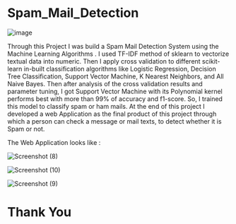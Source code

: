 # Spam_Mail_Detection
![image](https://user-images.githubusercontent.com/83460431/141176514-4649f838-d896-44df-bed6-c4eb76d1543e.png)


Through this Project I was build a Spam Mail Detection System using the Machine Learning Algorithms . 
I used TF-IDF method of sklearn to vectorize textual data into numeric. Then I apply cross validation to different scikit-learn in-built classification algorithms like Logistic Regression, Decision Tree Classification, Support Vector Machine, K Nearest Neighbors, and All Naive Bayes. Then after analysis of the cross validation results and parameter tuning, I got Support Vector Machine with its Polynomial kernel performs best with more than 99% of accuracy and f1-score. So, I 
trained this model to classify spam or ham mails. At the end of this project I developed a web Application as the final product of this project through which
a person can check a message or mail texts, to detect whether it is Spam or not.

The Web Application looks like : 



![Screenshot (8)](https://user-images.githubusercontent.com/83460431/141175647-542245f9-a084-4410-8676-c54a9729a9bd.png)

![Screenshot (10)](https://user-images.githubusercontent.com/83460431/141175862-38e6bb7e-acfe-4fc0-9c3a-68797c0b119c.png)

![Screenshot (9)](https://user-images.githubusercontent.com/83460431/141175813-9fb25ab6-0e0a-48e1-9e5c-b11630e3fdf2.png)


# Thank You
